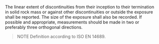 The linear extent of discontinuities from their inception to their termination in solid rock mass or against other discontinuities or outside the exposure shall be reported. The size of the exposure shall also be recorded. If possible and appropriate, measurements should be made in two or preferably three orthogonal directions. 
>NOTE Definition according to ISO EN 14689.
